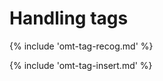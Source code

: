 # Handling tags
<!-- todo: use autocompleter -->

<!-- section: recognzing tags -->
{% include 'omt-tag-recog.md' %}

<!-- section: tag insertion -->
{% include 'omt-tag-insert.md' %}

<!-- @todo: hover over to see the inline code -->